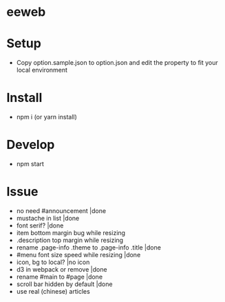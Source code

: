 eeweb
===

# Setup
- Copy option.sample.json to option.json and edit the property to fit your local environment

# Install
- npm i (or yarn install)

# Develop
- npm start

# Issue
* no need #announcement |done
* mustache in list |done
* font serif? |done
* item bottom margin bug while resizing
* .description top margin while resizing
* rename .page-info .theme to .page-info .title |done
* #menu font size speed while resizing |done
* icon, bg to local? |no icon
* d3 in webpack or remove |done
* rename #main to #page |done
* scroll bar hidden by default |done
* use real (chinese) articles
